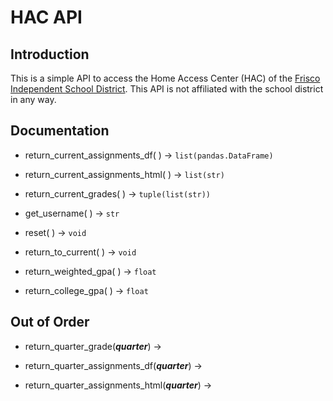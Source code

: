 # HAC API

## Introduction

This is a simple API to access the Home Access Center (HAC) of the [Frisco Independent School District](https://www.friscoisd.org/). This API is not affiliated with the school district in any way.

## Documentation

* return_current_assignments_df(  ) → ```list(pandas.DataFrame)```

* return_current_assignments_html(  )  → ```list(str)```

* return_current_grades(  )  → ```tuple(list(str))```

* get_username(  )  → ```str```

* reset(  )  → ``void``
* return_to_current(  )  → ``void``

* return_weighted_gpa(  )  → ``float``
* return_college_gpa(   )  → ``float``

## Out of Order
* return_quarter_grade(***quarter***)  →

* return_quarter_assignments_df(***quarter***)  →

* return_quarter_assignments_html(***quarter***)  →
